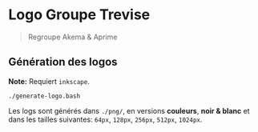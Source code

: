 # Logo Groupe Trevise

> Regroupe Akema & Aprime

## Génération des logos

**Note:** Requiert `inkscape`.

    ./generate-logo.bash

Les logs sont générés dans `./png/`, en versions **couleurs**, **noir & blanc** et dans les tailles suivantes: `64px`, `128px`, `256px`, `512px`, `1024px`.
